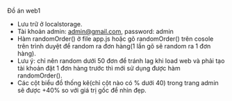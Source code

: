 Đồ án web1
- Lưu trữ ở localstorage.
- Tài khoản admin: admin@gmail.com, password: admin
- Hàm randomOrder() ở file app.js hoặc gõ randomOrder() trên cosole trên trình duyệt để random ra đơn hàng(1 lần gõ sẽ random ra 1 đơn hàng).
- Lưu ý: chỉ nên random dưới 50 đơn để tránh lag khi load web và phải tạo tài khoản đặt 1 đơn hàng trước thì mới sử dụng được hàm randomOrder().
- Các cột biểu đồ thống kê(chỉ cột nào có % dưới 40) trong trang admin sẽ được +40% so với giá trị gốc để nhìn đẹp.
